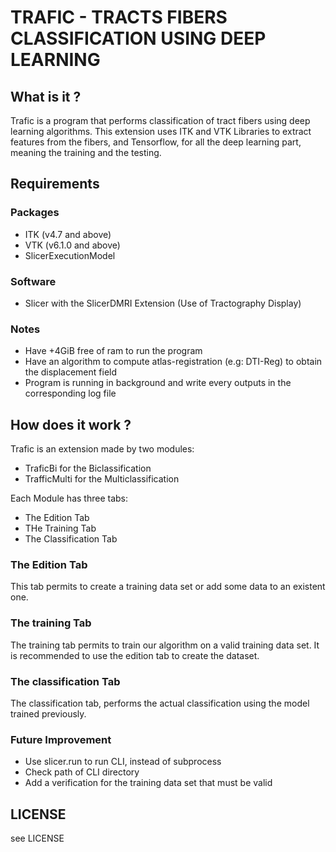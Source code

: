 # TRAFIC - TRACTS FIBERS CLASSIFICATION USING DEEP LEARNING

## What is it ?
Trafic is a program that performs classification of tract fibers using deep learning algorithms. This extension uses ITK and VTK Libraries to extract features from the fibers, and Tensorflow, for all the deep learning part, meaning the training and the testing.

## Requirements

### Packages
* ITK (v4.7 and above)
* VTK (v6.1.0 and above)
* SlicerExecutionModel
### Software
* Slicer with the SlicerDMRI Extension (Use of Tractography Display)
### Notes
* Have +4GiB free of ram to run the program
* Have an algorithm to compute atlas-registration (e.g: DTI-Reg) to obtain the displacement field
* Program is running in background and write every outputs in the corresponding log file

## How does it work ?
Trafic is an extension made by two modules:
* TraficBi for the Biclassification
* TrafficMulti for the Multiclassification

Each Module has three tabs:
* The Edition Tab
* THe Training Tab
* The Classification Tab

### The Edition Tab
This tab permits to create a training data set or add some data to an existent one.
### The training Tab
The training tab permits to train our algorithm on a valid training data set. It is recommended to use the edition tab to create the dataset.
### The classification Tab
The classification tab, performs the actual classification using the model trained previously.
### Future Improvement
* Use slicer.run to run CLI, instead of subprocess
* Check path of CLI directory
* Add a verification for the training data set that must be valid
## LICENSE
see LICENSE